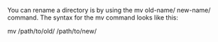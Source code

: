 You can rename a directory is by using the mv old-name/ new-name/ command. The syntax for the mv command looks like this:

mv /path/to/old/ /path/to/new/
